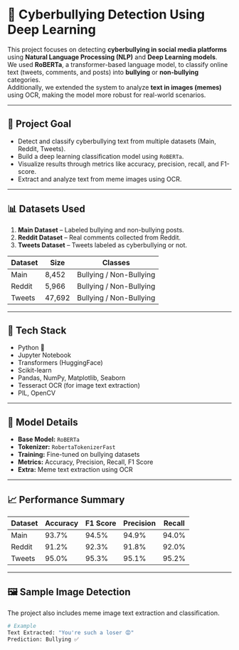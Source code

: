 # 🚨 Cyberbullying Detection Using Deep Learning

This project focuses on detecting **cyberbullying in social media platforms** using **Natural Language Processing (NLP)** and **Deep Learning models**.  
We used **RoBERTa**, a transformer-based language model, to classify online text (tweets, comments, and posts) into **bullying** or **non-bullying** categories.  
Additionally, we extended the system to analyze **text in images (memes)** using OCR, making the model more robust for real-world scenarios.

---

## 🧠 Project Goal
- Detect and classify cyberbullying text from multiple datasets (Main, Reddit, Tweets).  
- Build a deep learning classification model using `RoBERTa`.  
- Visualize results through metrics like accuracy, precision, recall, and F1-score.  
- Extract and analyze text from meme images using OCR.

---

## 📊 Datasets Used
1. **Main Dataset** – Labeled bullying and non-bullying posts.  
2. **Reddit Dataset** – Real comments collected from Reddit.  
3. **Tweets Dataset** – Tweets labeled as cyberbullying or not.  

| Dataset | Size  | Classes          |
|---------|-------|-------------------|
| Main    | 8,452 | Bullying / Non-Bullying |
| Reddit  | 5,966 | Bullying / Non-Bullying |
| Tweets  | 47,692| Bullying / Non-Bullying |

---

## 🧰 Tech Stack
- Python 🐍  
- Jupyter Notebook  
- Transformers (HuggingFace)  
- Scikit-learn  
- Pandas, NumPy, Matplotlib, Seaborn  
- Tesseract OCR (for image text extraction)  
- PIL, OpenCV

---

## 🧪 Model Details
- **Base Model:** `RoBERTa`  
- **Tokenizer:** `RobertaTokenizerFast`  
- **Training:** Fine-tuned on bullying datasets  
- **Metrics:** Accuracy, Precision, Recall, F1 Score  
- **Extra:** Meme text extraction using OCR

---

## 📈 Performance Summary

| Dataset | Accuracy | F1 Score | Precision | Recall |
|---------|----------|----------|-----------|--------|
| Main    | 93.7%    | 94.5%    | 94.9%     | 94.0%  |
| Reddit  | 91.2%    | 92.3%    | 91.8%     | 92.0%  |
| Tweets  | 95.0%    | 95.3%    | 95.1%     | 95.2%  |

---

## 🖼️ Sample Image Detection
The project also includes meme image text extraction and classification.

```python
# Example
Text Extracted: "You're such a loser 😡"
Prediction: Bullying ✅
